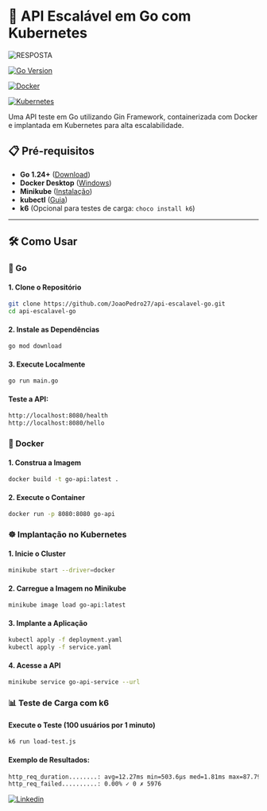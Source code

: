 # 🚀 API Escalável em Go com Kubernetes
![RESPOSTA](https://github.com/user-attachments/assets/e6168ad7-991a-4e83-a4b7-a565f0fced04)

[![Go Version](https://img.shields.io/badge/Go-1.24+-00ADD8?logo=go)](https://golang.org/)

[![Docker](https://img.shields.io/badge/Docker-24.0+-2496ED?logo=docker)](https://www.docker.com/)

[![Kubernetes](https://img.shields.io/badge/Kubernetes-1.29+-326CE5?logo=kubernetes)](https://kubernetes.io/)

Uma API teste em Go utilizando Gin Framework, containerizada com Docker e implantada em Kubernetes para alta escalabilidade.


## 📋 Pré-requisitos

- **Go 1.24+** ([Download](https://go.dev/dl/))
- **Docker Desktop** ([Windows](https://docs.docker.com/desktop/install/windows-install/))
- **Minikube** ([Instalação](https://minikube.sigs.k8s.io/docs/start/))
- **kubectl** ([Guia](https://kubernetes.io/docs/tasks/tools/))
- **k6** (Opcional para testes de carga: `choco install k6`)

---

## 🛠️ Como Usar
### 🦫 Go
#### 1. Clone o Repositório
```bash
git clone https://github.com/JoaoPedro27/api-escalavel-go.git
cd api-escalavel-go
```
#### 2. Instale as Dependências
```bash
go mod download
```
#### 3. Execute Localmente
```bash
go run main.go
```
#### Teste a API:
```bash
http://localhost:8080/health
http://localhost:8080/hello
```
### 🐳 Docker
#### 1. Construa a Imagem
```bash
docker build -t go-api:latest .
```
#### 2. Execute o Container
```bash
docker run -p 8080:8080 go-api
```
### ☸️ Implantação no Kubernetes
#### 1. Inicie o Cluster
```bash
minikube start --driver=docker
```
#### 2. Carregue a Imagem no Minikube
```bash
minikube image load go-api:latest
```
#### 3. Implante a Aplicação
```bash
kubectl apply -f deployment.yaml
kubectl apply -f service.yaml
```
#### 4. Acesse a API
```bash
minikube service go-api-service --url
```
### 📊 Teste de Carga com k6
#### Execute o Teste (100 usuários por 1 minuto)
```bash
k6 run load-test.js
```
#### Exemplo de Resultados:
```bash
http_req_duration........: avg=12.27ms min=503.6µs med=1.81ms max=87.79ms
http_req_failed..........: 0.00% ✓ 0 ✗ 5976
```

[![Linkedin](https://img.shields.io/badge/LinkedIn-326CE5?logo=Linkedin)](https://www.linkedin.com/in/joaopmroberto/)
